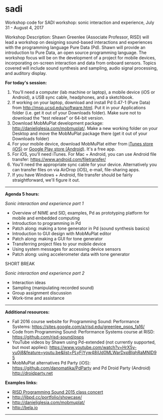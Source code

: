 # sadi

Workshop code for SADI workshop: sonic interaction and experience, July 31 - August 4, 2017

Workshop Description:
Shawn Greenlee (Associate Professor, RISD) will lead a workshop on designing sound-based interactions and experiences with the programming language Pure Data (Pd).  Shawn will provide an introduction to Pure Data, an open source programming language.  The workshop focus will be on the development of a project for mobile devices, incorporating on-screen interaction and data from onboard sensors. Topics covered will include sound synthesis and sampling, audio signal processing, and auditory display.

**For today's session:**

1. You'll need a computer (lab machine or laptop), a mobile device (iOS or Android), a USB sync cable, headphones, and a sketchbook.
2. If working on your laptop, download and install Pd 0.47-1 (Pure Data) from <a href="http://msp.ucsd.edu/software.html" target="_blank">http://msp.ucsd.edu/software.html</a>.  Put it in your Applications folder (i.e. get it out of your Downloads folder).  Make sure not to download the "test release" or 64-bit version.
3. Download MobMuPlat development package: <a href="http://danieliglesia.com/mobmuplat/" target="_blank">http://danieliglesia.com/mobmuplat/</a>. Make a new working folder on your Desktop and move the MobMuPlat package there (get it out of your Downloads folder)
4. For your mobile device, download MobMuPlat either from <a href="https://itunes.apple.com/kr/app/mobmuplat/id597679399?mt=8" target="_blank">iTunes store (iOS)</a> or <a href="https://play.google.com/store/apps/details?id=com.iglesiaintermedia.mobmuplat" target="_blank">Google Play store (Android)</a>.  It's a free app.
5. For iOS, you'll need iTunes.  For Mac + Android, you can use Android file transfer:  <a href="https://www.android.com/filetransfer/" target="_blank">https://www.android.com/filetransfer/</a>  
6. You'll need the appropriate sync cable for your device.  Alternatively you can transfer files on via AirDrop (iOS), e-mail, file-sharing apps.
7. If you have Windows + Android, file transfer should be fairly straightforward, we'll figure it out.

---

**Agenda 5 hours:**

*Sonic interaction and experience part 1*
* Overview of NIME and SID, examples, Pd as prototyping platform for mobile and embedded computing
* Introduction to programming in Pd
* Patch along: making a tone generator in Pd (sound synthesis basics)
* Introduction to GUI design with MobMuPlat editor
* Patch along: making a GUI for tone generator
* Transferring project files to your mobile device
* Using system messages for accessing device sensors
* Patch along: using accelerometer data with tone generator

SHORT BREAK

*Sonic interaction and experience part 2*
* Interaction ideas
* Sampling (manipulating recorded sound)
* Group assignment discussion
* Work-time and assistance

---

**Additional resources:**

* Fall 2016 course website for Programming Sound: Performance Systems:  <a href="https://sites.google.com/a/risd.edu/greenlee_psps_fa16/" target="_blank">https://sites.google.com/a/risd.edu/greenlee_psps_fa16/</a>  
* Code from Programming Sound: Performance Systems course at RISD:  <a href="https://github.com/risd-sound/psps" target="_blank">https://github.com/risd-sound/psps</a>  
* YouTube videos by Shawn using Pd-extended (not currently supported, but most applies): https://www.youtube.com/watch?v=HrX5y-vu0j8&feature=youtu.be&list=PLyFjYyw48iUd0MLWarDxpBIqhRaMNID95
* MobMuPlat alternatives Pd Party (iOS): https://github.com/danomatika/PdParty and Pd Droid Party (Android) http://droidparty.net

**Examples links:**
* <a href="https://youtu.be/uY-hOCyBudo" target="_blank">RISD Programming Sound 2015 class concert</a>
* <a href="http://libpd.cc/portfolio/showcase/">http://libpd.cc/portfolio/showcase/</a>
* <a href="http://danieliglesia.com/mobmuplat/">http://danieliglesia.com/mobmuplat/</a>
* <a href="http://bela.io" target="_blank">http://bela.io</a>

---
